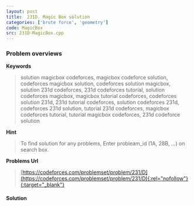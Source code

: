 ```yaml
---
layout: post
title:  231D. Magic Box solution
categories: ['brute force', 'geometry']
code: MagicBox
src: 231D-MagicBox.cpp
---
```

### **Problem overviews**

**Keywords**
> solution magicbox codeforces, magicbox codeforce solution, codeforces magicbox solution, codeforces solution magicbox, solution 231d codeforces, 231d codeforces tutorial, solution codeforces magicbox, magicbox tutorial codeforces, codeforces solution 231d, 231d tutorial codeforces, solution codeforces 231d, codeforces 231d solution, tutorial 231d codeforces, magicbox codeforces tutorial, tutorial magicbox codeforces, 231d codeforce solution

**Hint**
> To find solution for any problems, Enter probleam_id (1A, 28B, ...) on search box. 

**Problems Url**
> [https://codeforces.com/problemset/problem/231/D](https://codeforces.com/problemset/problem/231/D){:rel="nofollow"}{:target="_blank"}

#### **Solution**



